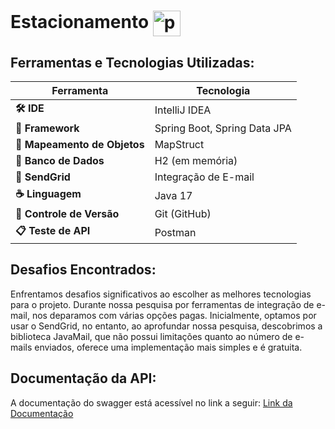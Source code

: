 # Estacionamento <img align="center" width="44" height="41" src="https://img.icons8.com/fluency/48/parking-meter.png" alt="parking-meter"/>

## Ferramentas e Tecnologias Utilizadas:

| Ferramenta                   | Tecnologia                   |
|------------------------------|------------------------------|
| **🛠 IDE**                   | IntelliJ IDEA                |
| **🚀 Framework**             | Spring Boot, Spring Data JPA |
| **🧩 Mapeamento de Objetos** | MapStruct                    |
| **💾 Banco de Dados**        | H2 (em memória)              |
| **📧 SendGrid**              | Integração de E-mail         | 
| **☕ Linguagem**              | Java 17                      |
| **🔗 Controle de Versão**    | Git (GitHub)                 |
| **📋 Teste de API**          | Postman                      |

## Desafios Encontrados:

Enfrentamos desafios significativos ao escolher as melhores tecnologias para o projeto. Durante nossa pesquisa por
ferramentas de integração de e-mail, nos deparamos com várias opções pagas. Inicialmente, optamos por usar o SendGrid,
no entanto, ao aprofundar nossa pesquisa, descobrimos a biblioteca JavaMail, que não possui limitações quanto ao número
de e-mails enviados, oferece uma implementação mais simples e é gratuita.

## Documentação da API:

A documentação do swagger está acessível no link a
seguir: [Link da Documentação](http://localhost:8080/swagger-ui/index.html/)
